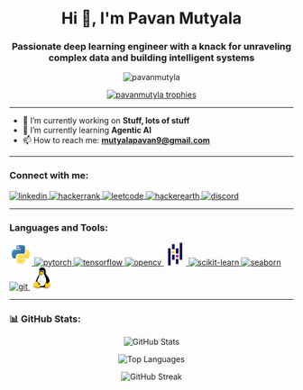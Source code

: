 <h1 align="center">Hi 👋, I'm Pavan Mutyala</h1>
<h3 align="center">Passionate deep learning engineer with a knack for unraveling complex data and building intelligent systems</h3>

<p align="center">
  <img src="https://komarev.com/ghpvc/?username=pavanmutyla&label=Profile%20views&color=0e75b6&style=flat" alt="pavanmutyla" />
</p>

<p align="center">
  <a href="https://github.com/ryo-ma/github-profile-trophy">
    <img src="https://github-profile-trophy.vercel.app/?username=pavanmutyla&theme=onedark" alt="pavanmutyla trophies" />
  </a>
</p>

---

- 🔭 I’m currently working on **Stuff, lots of stuff**
- 🌱 I’m currently learning **Agentic AI**
- 📫 How to reach me: **mutyalapavan9@gmail.com**

---

<h3 align="left">Connect with me:</h3>
<p align="left">
  <a href="https://www.linkedin.com/in/pavan-mutyalanv/" target="_blank">
    <img align="center" src="https://raw.githubusercontent.com/rahuldkjain/github-profile-readme-generator/master/src/images/icons/Social/linked-in-alt.svg" alt="linkedin" height="30" width="40" />
  </a>
  <a href="https://www.hackerrank.com/mutyalapavan9" target="_blank">
    <img align="center" src="https://raw.githubusercontent.com/rahuldkjain/github-profile-readme-generator/master/src/images/icons/Social/hackerrank.svg" alt="hackerrank" height="30" width="40" />
  </a>
  <a href="https://leetcode.com/pp3_m/" target="_blank">
    <img align="center" src="https://raw.githubusercontent.com/rahuldkjain/github-profile-readme-generator/master/src/images/icons/Social/leet-code.svg" alt="leetcode" height="30" width="40" />
  </a>
  <a href="https://www.hackerearth.com/@mutyalapavan9" target="_blank">
    <img align="center" src="https://raw.githubusercontent.com/rahuldkjain/github-profile-readme-generator/master/src/images/icons/Social/hackerearth.svg" alt="hackerearth" height="30" width="40" />
  </a>
  <a href="https://discord.gg/PFB4tqpH" target="_blank">
    <img align="center" src="https://raw.githubusercontent.com/rahuldkjain/github-profile-readme-generator/master/src/images/icons/Social/discord.svg" alt="discord" height="30" width="40" />
  </a>
</p>

---

<h3 align="left">Languages and Tools:</h3>
<p align="left">
  <a href="https://www.python.org" target="_blank">
    <img src="https://raw.githubusercontent.com/devicons/devicon/master/icons/python/python-original.svg" alt="python" width="40" height="40"/>
  </a>
  <a href="https://pytorch.org/" target="_blank">
    <img src="https://www.vectorlogo.zone/logos/pytorch/pytorch-icon.svg" alt="pytorch" width="40" height="40"/>
  </a>
  <a href="https://www.tensorflow.org" target="_blank">
    <img src="https://www.vectorlogo.zone/logos/tensorflow/tensorflow-icon.svg" alt="tensorflow" width="40" height="40"/>
  </a>
  <a href="https://opencv.org/" target="_blank">
    <img src="https://www.vectorlogo.zone/logos/opencv/opencv-icon.svg" alt="opencv" width="40" height="40"/>
  </a>
  <a href="https://pandas.pydata.org/" target="_blank">
    <img src="https://raw.githubusercontent.com/devicons/devicon/2ae2a900d2f041da66e950e4d48052658d850630/icons/pandas/pandas-original.svg" alt="pandas" width="40" height="40"/>
  </a>
  <a href="https://scikit-learn.org/" target="_blank">
    <img src="https://upload.wikimedia.org/wikipedia/commons/0/05/Scikit_learn_logo_small.svg" alt="scikit-learn" width="40" height="40"/>
  </a>
  <a href="https://seaborn.pydata.org/" target="_blank">
    <img src="https://seaborn.pydata.org/_images/logo-mark-lightbg.svg" alt="seaborn" width="40" height="40"/>
  </a>
  <a href="https://git-scm.com/" target="_blank">
    <img src="https://www.vectorlogo.zone/logos/git-scm/git-scm-icon.svg" alt="git" width="40" height="40"/>
  </a>
  <a href="https://www.linux.org/" target="_blank">
    <img src="https://raw.githubusercontent.com/devicons/devicon/master/icons/linux/linux-original.svg" alt="linux" width="40" height="40"/>
  </a>
</p>

---

<h3 align="left">📊 GitHub Stats:</h3>

<!-- GitHub Stats -->
<p align="center">
  <img src="https://github-readme-stats.vercel.app/api?username=pavanmutyla&show_icons=true&include_all_commits=true&count_private=true&hide_border=true" alt="GitHub Stats" />
</p>

<!-- Top Languages -->
<p align="center">
  <img src="https://github-readme-stats.vercel.app/api/top-langs/?username=pavanmutyla&layout=compact&langs_count=8&hide_border=true" alt="Top Languages" />
</p>

<!-- Streak Stats -->
<p align="center">
  <img src="https://github-readme-streak-stats.herokuapp.com/?user=pavanmutyla&hide_border=true" alt="GitHub Streak" />
</p>
